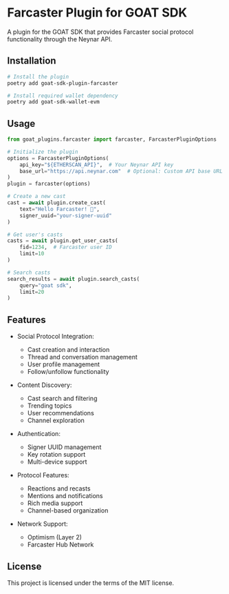 # Farcaster Plugin for GOAT SDK

A plugin for the GOAT SDK that provides Farcaster social protocol functionality through the Neynar API.

## Installation

```bash
# Install the plugin
poetry add goat-sdk-plugin-farcaster

# Install required wallet dependency
poetry add goat-sdk-wallet-evm
```

## Usage

```python
from goat_plugins.farcaster import farcaster, FarcasterPluginOptions

# Initialize the plugin
options = FarcasterPluginOptions(
    api_key="${ETHERSCAN_API}",  # Your Neynar API key
    base_url="https://api.neynar.com"  # Optional: Custom API base URL
)
plugin = farcaster(options)

# Create a new cast
cast = await plugin.create_cast(
    text="Hello Farcaster! 🐐",
    signer_uuid="your-signer-uuid"
)

# Get user's casts
casts = await plugin.get_user_casts(
    fid=1234,  # Farcaster user ID
    limit=10
)

# Search casts
search_results = await plugin.search_casts(
    query="goat sdk",
    limit=20
)
```

## Features

- Social Protocol Integration:
  - Cast creation and interaction
  - Thread and conversation management
  - User profile management
  - Follow/unfollow functionality
  
- Content Discovery:
  - Cast search and filtering
  - Trending topics
  - User recommendations
  - Channel exploration
  
- Authentication:
  - Signer UUID management
  - Key rotation support
  - Multi-device support
  
- Protocol Features:
  - Reactions and recasts
  - Mentions and notifications
  - Rich media support
  - Channel-based organization
  
- Network Support:
  - Optimism (Layer 2)
  - Farcaster Hub Network

## License

This project is licensed under the terms of the MIT license.
